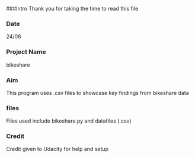 ###Intro
Thank you for taking the time to read this file
### Date
24/08

### Project Name
bikeshare

### Aim
This program uses .csv files to showcase key findings from bikeshare data

### files
Files used include bikeshare.py and datafiles (.csv)

### Credit
Credit given to Udacity for help and setup
